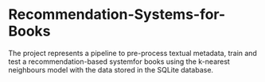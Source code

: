 # Recommendation-Systems-for-Books
The project represents a pipeline to pre-process textual metadata, train and test a recommendation-based systemfor books using the k-nearest neighbours model with the data stored in the SQLite database.
